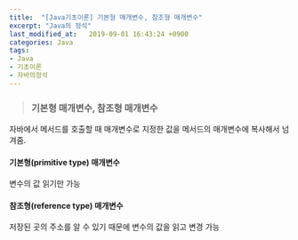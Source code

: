 ```yaml
---
title:  "[Java기초이론] 기본형 매개변수, 참조형 매개변수"
excerpt: "Java의 정석"
last_modified_at:   2019-09-01 16:43:24 +0900
categories: Java
tags:
- Java
- 기초이론
- 자바의정석
---
```


>### 기본형 매개변수, 참조형 매개변수

자바에서 메서드를 호출할 때 매개변수로 지정한 값을 메서드의 매개변수에 복사해서 넘겨줌.


#### 기본형(primitive type) 매개변수

변수의 값 읽기만 가능

#### 참조형(reference type) 매개변수

저장된 곳의 주소를 알 수 있기 때문에 변수의 값을 읽고 변경 가능
